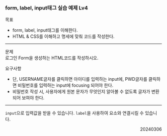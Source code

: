 ### form, label, input태그 실습 예제 Lv4
목표  
- form, label, input태그를 이해한다.
- HTML & CSS를 이해하고 명세에 맞춰 코드를 작성한다.
---
문제  
로그인 Form을 생성하는 HTML코드를 작성하시오.

요구사항  
- 단, USERNAME글자를 클릭하면 아이디를 입력하는 input에, PWD글자를 클릭하면 비밀번호를 입력하는 input에 focusing 되어야 한다.
- 비밀번호 작성 시, 사용자에게 원본 문자가 무엇인지 알아볼 수 없도록 글자가 변환되어 보여야 한다.
---
`input`으로 입력값을 받을 수 있습니다. `label`을 사용하여 요소와 연결시킬 수 있습니다.
<div style="text-align: right">20240306</div>